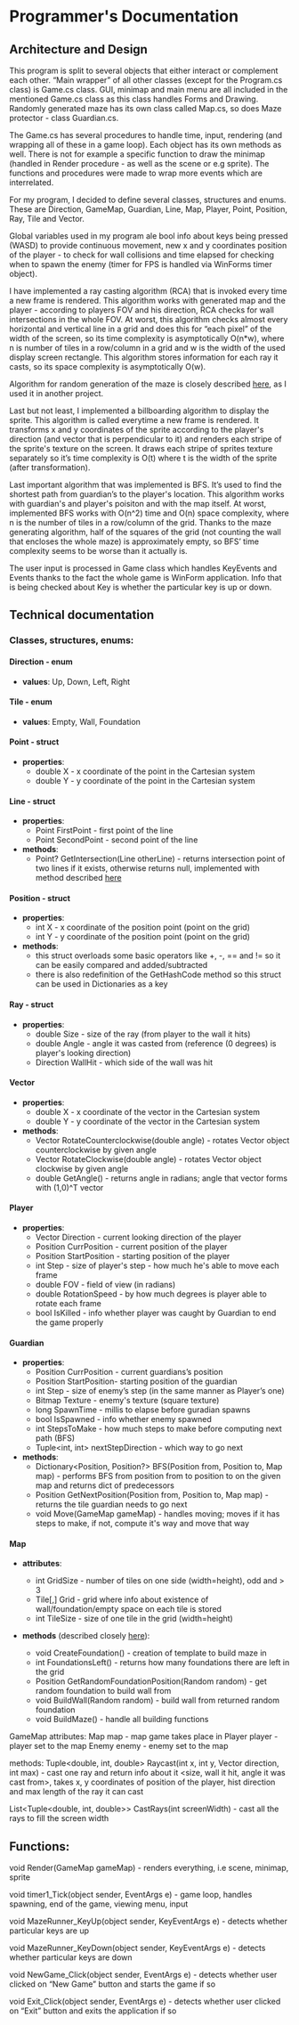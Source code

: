 # Programmer's Documentation
## Architecture and Design
This program is split to several objects that either interact or complement each other. 
“Main wrapper” of all other classes (except for the Program.cs class) is Game.cs class.
GUI, minimap and main menu are all included in the mentioned Game.cs class as this class handles Forms and Drawing.
Randomly generated maze has its own class called Map.cs, so does Maze protector - class Guardian.cs.

The Game.cs has several procedures to handle time, input, rendering (and wrapping all of these in a game loop).
Each object has its own methods as well. There is not for example a specific function to draw the minimap
(handled in Render procedure - as well as the scene or e.g sprite). The functions and procedures were made to wrap more events which are interrelated.

For my program, I decided to define several classes, structures and enums.
These are Direction, GameMap, Guardian, Line, Map, Player, Point, Position, Ray, Tile and Vector.

Global variables used in my program ale bool info about keys being pressed (WASD) to provide continuous movement,
new x and y coordinates position of the player - to check for wall collisions and time elapsed for checking when to spawn the enemy
(timer for FPS is handled via WinForms timer object).

I have implemented a ray casting algorithm (RCA) that is invoked every time a new frame is rendered.
This algorithm works with generated map and the player - according to players FOV and his direction,
RCA checks for wall intersections in the whole FOV. At worst, this algorithm checks almost every horizontal and vertical line in a grid and does this for “each pixel”
of the width of the screen, so its time complexity is asymptotically O(n*w), where n is number of tiles in a row/column in a grid and w
is the width of the used display screen rectangle. This algorithm stores information for each ray it casts, so its space complexity is asymptotically O(w).

Algorithm for random generation of the maze is closely described [here](https://github.com/peskaf/2D-MazeRunner), as I used it in another project.

Last but not least, I implemented a billboarding algorithm to display the sprite.
This algorithm is called everytime a new frame is rendered.
It transforms x and y coordinates of the sprite according to the player's direction (and vector that is perpendicular to it)
and renders each stripe of the sprite's texture on the screen. It draws each stripe of sprites texture separately so it’s time complexity is O(t)
where t is the width of the sprite (after transformation).

Last important algorithm that was implemented is BFS.
It’s used to find the shortest path from guardian’s to the player's location.
This algorithm works with guardian's and player's poisiton and with the map itself.
At worst, implemented BFS works with O(n^2) time and O(n) space complexity, where n is the number of tiles in a row/column of the grid.
Thanks to the maze generating algorithm, half of the squares of the grid (not counting the wall that encloses the whole maze) is approximately empty,
so BFS’ time complexity seems to be worse than it actually is.

The user input is processed in Game class which handles KeyEvents and Events thanks to the fact the whole game is WinForm application.
Info that is being checked about Key is whether the particular key is up or down. 

## Technical documentation
### Classes, structures, enums:
#### Direction - enum
- **values**: Up, Down, Left, Right

#### Tile - enum
- **values**: Empty, Wall, Foundation

#### Point - struct
- **properties**:
  - double X - x coordinate of the point in the Cartesian system
  - double Y - y coordinate of the point in the Cartesian system

#### Line - struct
- **properties**:
  - Point FirstPoint - first point of the line
  - Point SecondPoint - second point of the line
- **methods**:
  - Point? GetIntersection(Line otherLine) - returns intersection point of two lines if it exists, otherwise returns null, implemented with method described [here](https://en.wikipedia.org/wiki/Line%E2%80%93line_intersection#Formulas) 

#### Position - struct
- **properties**:
  - int X - x coordinate of the position point (point on the grid)
  - int Y - y coordinate of the position point (point on the grid)
- **methods**:
  - this struct overloads some basic operators like +, -, == and != so it can be easily compared and added/subtracted
  - there is also redefinition of the GetHashCode method so this struct can be used in Dictionaries as a key

#### Ray - struct
- **properties**:
  - double Size - size of the ray (from player to the wall it hits)
  - double Angle - angle it was casted from (reference (0 degrees) is player's looking direction)
  - Direction WallHit - which side of the wall was hit

#### Vector
- **properties**: 
  - double X - x coordinate of the vector in the Cartesian system
  - double Y - y coordinate of the vector in the Cartesian system
- **methods**:
  - Vector RotateCounterclockwise(double angle) - rotates Vector object counterclockwise by given angle
  - Vector RotateClockwise(double angle) - rotates Vector object clockwise by given angle
  - double GetAngle() - returns angle in radians; angle that vector forms with (1,0)^T vector

#### Player
- **properties**:
  - Vector Direction - current looking direction of the player
  - Position CurrPosition - current position of the player
  - Position StartPosition - starting position of the player
  - int Step - size of player's step - how much he's able to move each frame
  - double FOV - field of view (in radians)
  - double RotationSpeed - by how much degrees is player able to rotate each frame
  - bool IsKilled - info whether player was caught by Guardian to end the game properly

#### Guardian
- **properties**:
  - Position CurrPosition - current guardians’s position
  - Position StartPosition- starting position of the guardian
  - int Step - size of enemy’s step (in the same manner as Player’s one)
  - Bitmap Texture - enemy's texture (square texture)
  - long SpawnTime - millis to elapse before guradian spawns
  - bool IsSpawned - info whether enemy spawned
  - int StepsToMake - how much steps to make before computing next path (BFS)
  - Tuple<int, int> nextStepDirection - which way to go next
- **methods**:
  - Dictionary<Position, Position?> BFS(Position from, Position to, Map map) - performs BFS from position from to position to on the given map and returns dict of predecessors
  - Position GetNextPosition(Position from, Position to, Map map) - returns the tile guardian needs to go next
  - void Move(GameMap gameMap) - handles moving; moves if it has steps to make, if not, compute it's way and move that way

#### Map
- **attributes**:
  - int GridSize - number of tiles on one side (width=height), odd and > 3
  - Tile[,] Grid - grid where info about existence of wall/foundation/empty space on each tile is stored
  - int TileSize - size of one tile in the grid (width=height)

- **methods** (described closely [here](https://github.com/peskaf/2D-MazeRunner)):
  - void CreateFoundation() - creation of template to build maze in
  - int FoundationsLeft() - returns how many foundations there are left in the grid
  - Position GetRandomFoundationPosition(Random random) - get random foundation to build wall from
  - void BuildWall(Random random) - build wall from returned random foundation
  - void BuildMaze() - handle all building functions

GameMap
attributes:
Map map - map game takes place in
Player player - player set to the map
Enemy enemy - enemy set to the map

methods:
Tuple<double, int, double> Raycast(int x, int y, Vector direction, int max) - cast one ray and return info about it <size, wall it hit, angle it was cast from>, takes x, y coordinates of position of the player, hist direction and max length of the ray it can cast 

List<Tuple<double, int, double>> CastRays(int screenWidth) - cast all the rays to fill the screen width

## Functions:
void Render(GameMap gameMap) - renders everything, i.e scene, minimap, sprite

void timer1_Tick(object sender, EventArgs e) - game loop, handles spawning, end of the game, viewing menu, input

void MazeRunner_KeyUp(object sender, KeyEventArgs e) - detects whether particular keys are up

void MazeRunner_KeyDown(object sender, KeyEventArgs e)  - detects whether particular keys are down

void NewGame_Click(object sender, EventArgs e) - detects whether user clicked on “New Game” button and starts the game if so

void Exit_Click(object sender, EventArgs e) - detects whether user clicked on “Exit” button and exits the application if so
